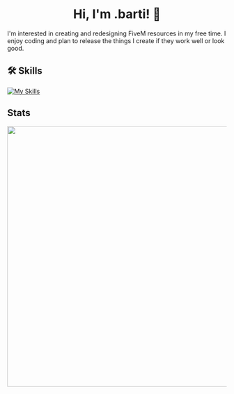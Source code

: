 <h1 align="center">
Hi, I'm .barti! 👋
</h1>

I'm interested in creating and redesigning FiveM resources in my free time. I enjoy coding and plan to release the things I create if they work well or look good.

## 🛠 Skills

[![My Skills](https://skillicons.dev/icons?i=js,html,css,react,ts,lua)](https://github.com/barti-code)

## Stats

<img src="https://wakatime.com/share/@191568e5-32ad-4bc4-a496-9139214891d1/7ae79c62-ee33-4add-ae4c-3a008e2e24aa.svg" height = 600>
